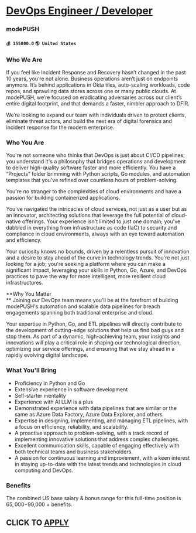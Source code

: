 # [DevOps Engineer / Developer](https://www.remotewlb.com/apply/devops-engineer-developer)  
### modePUSH  
#### `💰 155000.0` `🌎 United States`  

### Who We Are

If you feel like Incident Response and Recovery hasn’t changed in the past 10 years, you’re not alone. Business operations aren’t just on endpoints anymore. It’s behind applications in Okta tiles, auto-scaling workloads, code repos, and sprawling data stores across one or many public clouds. At modePUSH, we’re focused on eradicating adversaries across our client’s entire digital footprint, and that demands a faster, nimbler approach to DFIR.

We’re looking to expand our team with individuals driven to protect clients, eliminate threat actors, and build the next era of digital forensics and incident response for the modern enterprise.

### Who You Are

You're not someone who thinks that DevOps is just about CI/CD pipelines; you understand it's a philosophy that bridges operations and development to deliver high-quality software faster and more efficiently. You have a “Projects” folder brimming with Python scripts, Go modules, and automation templates that you've refined over countless hours of problem-solving.

You're no stranger to the complexities of cloud environments and have a passion for building containerized applications.

You've navigated the intricacies of cloud services, not just as a user but as an innovator, architecting solutions that leverage the full potential of cloud-native offerings. Your experience isn't limited to just one domain; you've dabbled in everything from infrastructure as code (IaC) to security and compliance in cloud environments, always with an eye toward automation and efficiency.

Your curiosity knows no bounds, driven by a relentless pursuit of innovation and a desire to stay ahead of the curve in technology trends. You're not just looking for a job; you're seeking a platform where you can make a significant impact, leveraging your skills in Python, Go, Azure, and DevOps practices to pave the way for more intelligent, more resilient cloud infrastructures.

 **Why You Matter  
** Joining our DevOps team means you'll be at the forefront of building modePUSH's automation and scalable data pipelines for breach engagements spanning both traditional enterprise and cloud.  
  
Your expertise in Python, Go, and ETL pipelines will directly contribute to the development of cutting-edge solutions that help us find bad guys and stop them. As part of a dynamic, high-achieving team, your insights and innovations will play a critical role in shaping our technological direction, optimizing our service offerings, and ensuring that we stay ahead in a rapidly evolving digital landscape.

### What You'll Bring

  * Proficiency in Python and Go
  * Extensive experience in software development
  * Self-starter mentality
  * Experience with AI LLM is a plus
  * Demonstrated experience with data pipelines that are similar or the same as Azure Data Factory, Azure Data Explorer, and others.
  * Expertise in designing, implementing, and managing ETL pipelines, with a focus on efficiency, reliability, and scalability.
  * A proactive approach to problem-solving, with a track record of implementing innovative solutions that address complex challenges.
  * Excellent communication skills, capable of engaging effectively with both technical teams and business stakeholders.
  * A passion for continuous learning and improvement, with a keen interest in staying up-to-date with the latest trends and technologies in cloud computing and DevOps.

### Benefits

The combined US base salary & bonus range for this full-time position is $65,000-$90,000 + benefits.

  
## CLICK TO [APPLY](https://www.remotewlb.com/apply/devops-engineer-developer)

